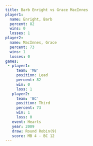 ```yaml
---
title: Barb Enright vs Grace MacInnes
player1:               
  name: Enright, Barb  
  percent: 82          
  wins: 0              
  losses: 1            
player2:               
  name: MacInnes, Grace
  percent: 73          
  wins: 1              
  losses: 0            
games:
 - player1:        
     team: 'MB'    
     position: Lead
     percent: 82   
     win: 0        
     loss: 1       
   player2:         
     team: 'BC'     
     position: Third
     percent: 73    
     win: 1         
     loss: 0        
   event: Hearts       
   year: 2009          
   draw: Round Robin(9)
   score: MB 4 - BC 12 
---
```

